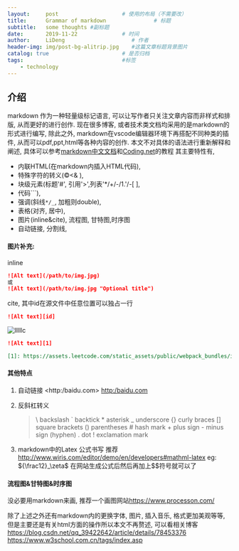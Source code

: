 ```yaml
---
layout:     post                    # 使用的布局（不需要改）
title:      Grammar of markdown               # 标题 
subtitle:   some thoughts #副标题
date:       2019-11-22              # 时间
author:     LiDeng                     # 作者
header-img: img/post-bg-alitrip.jpg    #这篇文章标题背景图片
catalog: true                       # 是否归档
tags:                               #标签
    - technology
---
```

## 介绍
 markdown 作为一种轻量级标记语言, 可以让写作者只关注文章内容而非样式和排版, 从而更好的进行创作. 现在很多博客, 或者技术类文档均采用的是markdown的形式进行编写, 除此之外, markdown在vscode编辑器环境下再搭配不同种类的插件, 从而可以pdf,ppt,html等各种内容的创作. 本文不对具体的语法进行重新解释和阐述, 具体可以参考[markdown中文文档](https://markdown-zh.readthedocs.io/en/latest/)和[Coding.net](https://coding.net/help/doc/project/markdown.html)的教程
 其主要特性有, 
 * 内联HTML(在markdown内插入HTML代码), 
 * 特殊字符的转义(&copy;&lt;& ), 
 * 块级元素(标题'#', 引用'>',列表'*/+/-/1.'/-[ ], 
 * 代码\```), 
 * 强调(斜线```*/_```, 加粗则double), 
 * 表格(对齐, 居中),  
 * 图片(inline&cite), 流程图, 甘特图,时序图
 * 自动链接, 分割线,


#### 图片补充: 
inline
 ```markdown
 ![Alt text](/path/to/img.jpg)
或
![Alt text](/path/to/img.jpg "Optional title")
 ```
 cite, 其中id在源文件中任意位置可以独占一行
 ```markdown
 ![Alt text][id]
 ```
![lllllc](https://assets.leetcode.com/static_assets/public/webpack_bundles/images/LeetCode_nav.4d940ca72.png "Leetcode")
```markdown
![Alt text][1]

[1]: https://assets.leetcode.com/static_assets/public/webpack_bundles/images/LeetCode_nav.4d940ca72.png "Leetcode"
```
#### 其他特点
1. 自动链接
\<http:/baidu.com>
<http:/baidu.com>


2. 反斜杠转义
    >\\   backslash
    >\`   backtick
    >\*   asterisk
    >\_   underscore
    >\{}  curly braces
    >\[]  square brackets
    >\()  parentheses
    >\#   hash mark
    >\+   plus sign
    >\-   minus sign (hyphen)
    >\.   dot
    >\!   exclamation mark
3. markdown中的Latex 公式书写
   推荐<http://www.wiris.com/editor/demo/en/developers#mathml-latex>
   eg: ${\frac12}_\zeta$
   在网站生成公式后然后再加上$$符号就可以了

#### 流程图&甘特图&时序图
没必要用markdown来画, 推荐一个画图网站<https://www.processon.com/>

除了上述之外还有markdown内的更换字体, 图片, 插入音乐, 格式更加美观等等, 但是主要还是有关html方面的操作所以本文不再赘述, 可以看相关博客
<https://blog.csdn.net/qq_39422642/article/details/78453376>
<https://www.w3school.com.cn/tags/index.asp>